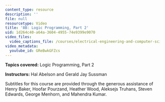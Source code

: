 ```yaml
---
content_type: resource
description: ''
file: null
resourcetype: Video
title: '8B: Logic Programming, Part 2'
uid: 1d264c40-a64a-3604-4955-74e9399e9070
video_files:
  video_captions_file: /courses/electrical-engineering-and-computer-science/6-001-structure-and-interpretation-of-computer-programs-spring-2005/video-lectures/8b-logic-programming-part-2/GReBwkGFZcs.vtt
video_metadata:
  youtube_id: GReBwkGFZcs
---
```


**Topics covered:** Logic Programming, Part 2

**Instructors:** Hal Abelson and Gerald Jay Sussman

Subtitles for this course are provided through the generous assistance of Henry Baker, Hoofar Pourzand, Heather Wood, Aleksejs Truhans, Steven Edwards, George Menhorn, and Mahendra Kumar.